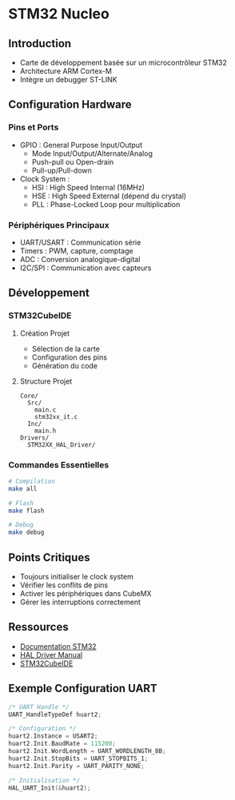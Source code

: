 # STM32 Nucleo

## Introduction
- Carte de développement basée sur un microcontrôleur STM32
- Architecture ARM Cortex-M
- Intègre un debugger ST-LINK

## Configuration Hardware
### Pins et Ports
- GPIO : General Purpose Input/Output
  - Mode Input/Output/Alternate/Analog
  - Push-pull ou Open-drain
  - Pull-up/Pull-down
- Clock System :
  - HSI : High Speed Internal (16MHz)
  - HSE : High Speed External (dépend du crystal)
  - PLL : Phase-Locked Loop pour multiplication

### Périphériques Principaux
- UART/USART : Communication série
- Timers : PWM, capture, comptage
- ADC : Conversion analogique-digital
- I2C/SPI : Communication avec capteurs

## Développement
### STM32CubeIDE
1. Création Projet
   - Sélection de la carte
   - Configuration des pins
   - Génération du code

2. Structure Projet
   ```
   Core/
     Src/
       main.c
       stm32xx_it.c
     Inc/
       main.h
   Drivers/
     STM32XX_HAL_Driver/
   ```

### Commandes Essentielles
```bash
# Compilation
make all

# Flash
make flash

# Debug
make debug
```

## Points Critiques
- Toujours initialiser le clock system
- Vérifier les conflits de pins
- Activer les périphériques dans CubeMX
- Gérer les interruptions correctement

## Ressources
- [Documentation STM32](https://www.st.com/resource/en/reference_manual/)
- [HAL Driver Manual](https://www.st.com/resource/en/user_manual/)
- [STM32CubeIDE](https://www.st.com/en/development-tools/stm32cubeide.html)

## Exemple Configuration UART
```c
/* UART Handle */
UART_HandleTypeDef huart2;

/* Configuration */
huart2.Instance = USART2;
huart2.Init.BaudRate = 115200;
huart2.Init.WordLength = UART_WORDLENGTH_8B;
huart2.Init.StopBits = UART_STOPBITS_1;
huart2.Init.Parity = UART_PARITY_NONE;

/* Initialisation */
HAL_UART_Init(&huart2);
```

